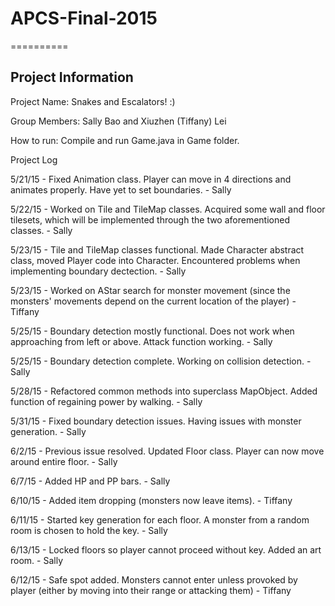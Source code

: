 # APCS-Final-2015
==========

Project Information
----------

Project Name: Snakes and Escalators! :)

Group Members: Sally Bao and Xiuzhen (Tiffany) Lei

How to run: Compile and run Game.java in Game folder.

Project Log

5/21/15 - Fixed Animation class. Player can move in 4 directions and animates properly. Have yet to set boundaries. - Sally 

5/22/15 - Worked on Tile and TileMap classes. Acquired some wall and floor tilesets, which will be implemented through the two aforementioned classes. - Sally 

5/23/15 - Tile and TileMap classes functional. Made Character abstract class, moved Player code into Character. Encountered problems when implementing boundary dectection. - Sally 
 
5/23/15 - Worked on AStar search for monster movement (since the monsters' movements depend on the current location of the player) - Tiffany

5/25/15 - Boundary detection mostly functional. Does not work when approaching from left or above. Attack function working. - Sally

5/25/15 - Boundary detection complete. Working on collision detection. - Sally

5/28/15 - Refactored common methods into superclass MapObject. Added function of regaining power by walking. - Sally

5/31/15 - Fixed boundary detection issues. Having issues with monster generation. - Sally

6/2/15 - Previous issue resolved. Updated Floor class. Player can now move around entire floor. - Sally

6/7/15 - Added HP and PP bars. - Sally

6/10/15 - Added item dropping (monsters now leave items). - Tiffany

6/11/15 - Started key generation for each floor. A monster from a random room is chosen to hold the key. - Sally

6/13/15 - Locked floors so player cannot proceed without key. Added an art room. - Sally

6/12/15 - Safe spot added. Monsters cannot enter unless provoked by player (either by moving into their range or attacking them) - Tiffany

